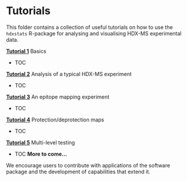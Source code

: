 # Tutorials

This folder contains a collection of useful tutorials on how to use the `hdxstats` R-package  for analysing and visualising HDX-MS experimental data.

__[Tutorial 1](tutorial-1.Rmd)__ Basics

* TOC

__[Tutorial 2](tutorial-2.Rmd)__ Analysis of a typical HDX-MS experiment

* TOC

__[Tutorial 3](tutorial-3.Rmd)__ An epitope mapping experiment

* TOC

__[Tutorial 4](tutorial-4.Rmd)__ Protection/deprotection maps

* TOC

__[Tutorial 5](tutorial-5.Rmd)__ Multi-level testing

* TOC
__More to come...__

We encourage users to contribute with applications of the software package and the development of capabilities that extend it. 